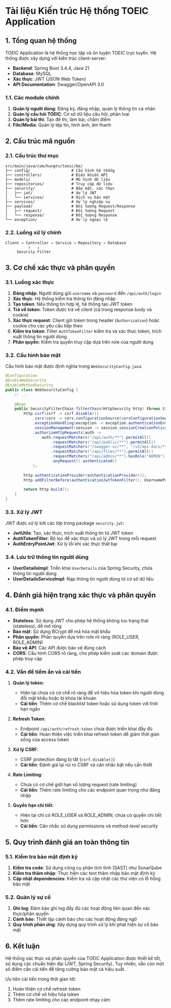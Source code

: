 # Tài liệu Kiến trúc Hệ thống TOEIC Application

## 1. Tổng quan hệ thống

TOEIC Application là hệ thống học tập và ôn luyện TOEIC trực tuyến. Hệ thống được xây dựng với kiến trúc client-server:

- **Backend**: Spring Boot 3.4.4, Java 21
- **Database**: MySQL
- **Xác thực**: JWT (JSON Web Token)
- **API Documentation**: Swagger/OpenAPI 3.0

### 1.1. Các module chính

1. **Quản lý người dùng**: Đăng ký, đăng nhập, quản lý thông tin cá nhân
2. **Quản lý câu hỏi TOEIC**: Cơ sở dữ liệu câu hỏi, phân loại
3. **Quản lý bài thi**: Tạo đề thi, làm bài, chấm điểm
4. **File/Media**: Quản lý tệp tin, hình ảnh, âm thanh

## 2. Cấu trúc mã nguồn

### 2.1. Cấu trúc thư mục

```
src/main/java/com/hungtv/toeic/be/
├── config/                  # Cấu hình hệ thống
├── controllers/             # Điều khiển API
├── models/                  # Mô hình dữ liệu
├── repositories/            # Truy cập dữ liệu
├── security/                # Bảo mật, xác thực
│   ├── jwt/                 # Xử lý JWT
│   └── services/            # Dịch vụ bảo mật
├── services/                # Xử lý nghiệp vụ
├── payload/                 # Đối tượng Request/Response
│   ├── request/             # Đối tượng Request
│   └── response/            # Đối tượng Response
└── exception/               # Xử lý ngoại lệ
```

### 2.2. Luồng xử lý chính

```
Client → Controller → Service → Repository → Database
          ↑   ↓
     Security Filter
```

## 3. Cơ chế xác thực và phân quyền

### 3.1. Luồng xác thực

1. **Đăng nhập**: Người dùng gửi `username` và `password` đến `/api/auth/login`
2. **Xác thực**: Hệ thống kiểm tra thông tin đăng nhập
3. **Tạo token**: Nếu thông tin hợp lệ, hệ thống tạo JWT token
4. **Trả về token**: Token được trả về client (cả trong response body và cookie)
5. **Xác thực request**: Client gửi token trong header (`Authorization`) hoặc cookie cho các yêu cầu tiếp theo
6. **Kiểm tra token**: Filter `AuthTokenFilter` kiểm tra và xác thực token, trích xuất thông tin người dùng
7. **Phân quyền**: Kiểm tra quyền truy cập dựa trên role của người dùng

### 3.2. Cấu hình bảo mật

Cấu hình bảo mật được định nghĩa trong `WebSecurityConfig.java`:

```java
@Configuration
@EnableWebSecurity
@EnableMethodSecurity
public class WebSecurityConfig {
    // ...
    
    @Bean
    public SecurityFilterChain filterChain(HttpSecurity http) throws Exception {
        http.csrf(csrf -> csrf.disable())
            .cors(cors -> cors.configurationSource(corsConfigurationSource()))
            .exceptionHandling(exception -> exception.authenticationEntryPoint(unauthorizedHandler))
            .sessionManagement(session -> session.sessionCreationPolicy(SessionCreationPolicy.STATELESS))
            .authorizeHttpRequests(auth -> 
                auth.requestMatchers("/api/auth/**").permitAll()
                    .requestMatchers("/api/public/**").permitAll()
                    .requestMatchers("/swagger-ui/**", "/v3/api-docs/**").permitAll()
                    .requestMatchers("/api/files/**").permitAll()
                    .requestMatchers("/api/admin/**").hasRole("ADMIN")
                    .anyRequest().authenticated()
            );
        
        http.authenticationProvider(authenticationProvider());
        http.addFilterBefore(authenticationJwtTokenFilter(), UsernamePasswordAuthenticationFilter.class);
        
        return http.build();
    }
}
```

### 3.3. Xử lý JWT

JWT được xử lý bởi các lớp trong package `security.jwt`:

- **JwtUtils**: Tạo, xác thực, trích xuất thông tin từ JWT token
- **AuthTokenFilter**: Bộ lọc để xác thực và xử lý JWT trong mỗi request
- **AuthEntryPointJwt**: Xử lý lỗi khi xác thực thất bại

### 3.4. Lưu trữ thông tin người dùng

- **UserDetailsImpl**: Triển khai `UserDetails` của Spring Security, chứa thông tin người dùng
- **UserDetailsServiceImpl**: Nạp thông tin người dùng từ cơ sở dữ liệu

## 4. Đánh giá hiện trạng xác thực và phân quyền

### 4.1. Điểm mạnh

- **Stateless**: Sử dụng JWT cho phép hệ thống không lưu trạng thái (stateless), dễ mở rộng
- **Bảo mật**: Sử dụng BCrypt để mã hóa mật khẩu
- **Phân quyền**: Phân quyền dựa trên role rõ ràng (ROLE_USER, ROLE_ADMIN)
- **Bảo vệ API**: Các API được bảo vệ đúng cách
- **CORS**: Cấu hình CORS rõ ràng, cho phép kiểm soát các domain được phép truy cập

### 4.2. Vấn đề tiềm ẩn và cải tiến

1. **Quản lý token**:
   - Hiện tại chưa có cơ chế rõ ràng để vô hiệu hóa token khi người dùng đổi mật khẩu hoặc bị khóa tài khoản
   - **Cải tiến**: Thêm cơ chế blacklist token hoặc sử dụng token với thời hạn ngắn

2. **Refresh Token**:
   - Endpoint `/api/auth/refresh-token` chưa được triển khai đầy đủ
   - **Cải tiến**: Hoàn thiện việc triển khai refresh token để giảm thời gian sống của access token

3. **Xử lý CSRF**:
   - CSRF protection đang bị tắt (`csrf.disable()`)
   - **Cải tiến**: Đánh giá lại rủi ro CSRF và cân nhắc bật nếu cần thiết

4. **Rate Limiting**:
   - Chưa có cơ chế giới hạn số lượng request (rate limiting)
   - **Cải tiến**: Thêm rate limiting cho các endpoint quan trọng như đăng nhập

5. **Quyền hạn chi tiết**:
   - Hiện tại chỉ có ROLE_USER và ROLE_ADMIN, chưa có quyền chi tiết hơn
   - **Cải tiến**: Cân nhắc sử dụng permissions và method-level security

## 5. Quy trình đánh giá an toàn thông tin

### 5.1. Kiểm tra bảo mật định kỳ

1. **Kiểm tra code**: Sử dụng công cụ phân tích tĩnh (SAST) như SonarQube
2. **Kiểm tra thâm nhập**: Thực hiện các test thâm nhập bảo mật định kỳ
3. **Cập nhật dependencies**: Kiểm tra và cập nhật các thư viện có lỗ hổng bảo mật

### 5.2. Quản lý sự cố

1. **Ghi log**: Đảm bảo ghi log đầy đủ các hoạt động liên quan đến xác thực/phân quyền
2. **Cảnh báo**: Thiết lập cảnh báo cho các hoạt động đáng ngờ
3. **Quy trình phản ứng**: Xây dựng quy trình xử lý khi phát hiện sự cố bảo mật

## 6. Kết luận

Hệ thống xác thực và phân quyền của TOEIC Application được thiết kế tốt, sử dụng các chuẩn hiện đại (JWT, Spring Security). Tuy nhiên, vẫn còn một số điểm cần cải tiến để tăng cường bảo mật và hiệu suất.

Ưu tiên cải tiến trong thời gian tới:
1. Hoàn thiện cơ chế refresh token
2. Thêm cơ chế vô hiệu hóa token
3. Thêm rate limiting cho các endpoint nhạy cảm 